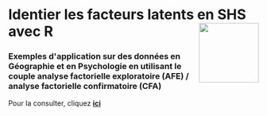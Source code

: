 # Identier les facteurs latents en SHS avec R [<img src="https://rzine.fr/img/Rzine_logo.png"  align="right" width="120"/>](http://rzine.fr/)
### Exemples d'application sur des données en Géographie et en Psychologie en utilisant le couple analyse factorielle exploratoire (AFE) / analyse factorielle confirmatoire (CFA)



Pour la consulter, cliquez [**ici**](https://lecampiong.github.io/Article_Rzine-AFE/index.html)

<br/>  
